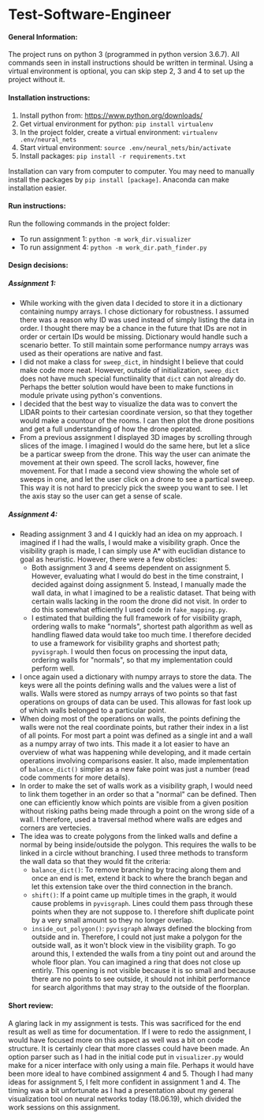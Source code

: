 # Test-Software-Engineer

#### General Information:
The project runs on python 3 (programmed in python version 3.6.7).
All commands seen in install instructions should be written in terminal. Using a virtual environment is optional, you can skip step 2, 3 and 4 to set up the project without it.

#### Installation instructions:
1. Install python from: https://www.python.org/downloads/
2. Get virtual environment for python: `pip install virtualenv`
3. In the project folder, create a virtual environment: `virtualenv .env/neural_nets`
4. Start virtual environment: `source .env/neural_nets/bin/activate`
5. Install packages: `pip install -r requirements.txt`

Installation can vary from computer to computer. You may need to manually install the packages by `pip install [package]`. Anaconda can make installation easier.

#### Run instructions:
Run the following commands in the project folder:
* To run assignment 1: `python -m work_dir.visualizer`
* To run assignment 4: `python -m work_dir.path_finder.py`

#### Design decisions:
##### Assignment 1:
* While working with the given data I decided to store it in a dictionary containing numpy arrays. I chose dictionary for robustness. I assumed there was a reason why ID was used instead of simply listing the data in order. I thought there may be a chance in the future that IDs are not in order or certain IDs would be missing. Dictionary would handle such a scenario better. To still maintain some performance numpy arrays was used as their operations are native and fast.
* I did not make a class for `sweep_dict`, in hindsight I believe that could make code more neat. However, outside of initialization, `sweep_dict` does not have much special functiinality that `dict` can not already do. Perhaps the better solution would have been to make functions in module private using python's conventions.
* I decided that the best way to visualize the data was to convert the LIDAR points to their cartesian coordinate version, so that they together would make a countour of the rooms. I can then plot the drone positions and get a full understanding of how the drone operated.
* From a previous assignment I displayed 3D images by scrolling through slices of the image. I imagined I would do the same here, but let a slice be a particar sweep from the drone. This way the user can animate the movement at their own speed. The scroll lacks, however, fine movement. For that I made a second view showing the whole set of sweeps in one, and let the user click on a drone to see a partical sweep. This way it is not hard to precicly pick the sweep you want to see. I let the axis stay so the user can get a sense of scale.

##### Assignment 4:
* Reading assignment 3 and 4 I quickly had an idea on my approach. I imagined if I had the walls, I would make a visibility graph. Once the visibility graph is made, I can simply use A* with euclidian distance to goal as heuristic. However, there were a few obsticles:
    * Both assignment 3 and 4 seems dependent on assignment 5. However, evaluating what I would do best in the time constraint, I decided against doing assignment 5. Instead, I manually made the wall data, in what I imagined to be a realistic dataset. That being with certain walls lacking in the room the drone did not visit. In order to do this somewhat efficiently I used code in `fake_mapping.py`.
    * I estimated that building the full framework of for visibility graph, ordering walls to make "normals", shortest path algorithm as well as handling flawed data would take too much time. I therefore decided to use a framework for visibility graphs and shortest path; `pyvisgraph`. I would then focus on processing the input data, ordering walls for "normals", so that my implementation could perform well.
* I once again used a dictionary with numpy arrays to store the data. The keys were all the points defining walls and the values were a list of walls. Walls were stored as numpy arrays of two points so that fast operations on groups of data can be used. This allowas for fast look up of which walls belonged to a particular point.
* When doing most of the operations on walls, the points defining the walls were not the real coordinate points, but rather their index in a list of all points. For most part a point was defined as a single int and a wall as a numpy array of two ints. This made it a lot easier to have an overview of what was happening while developing, and it made certain operations involving comparisons easier. It also, made implementation of `balance_dict()` simpler as a new fake point was just a number (read code comments for more details).
* In order to make the set of walls work as a visibility graph, I would need to link them together in an order so that a "normal" can be defined. Then one can efficiently know which points are visible from a given position without risking paths being made through a point on the wrong side of a wall. I therefore, used a traversal method where walls are edges and corners are vertecies.
* The idea was to create polygons from the linked walls and define a normal by being inside/outside the polygon. This requires the walls to be linked in a circle without branching. I used three methods to transform the wall data so that they would fit the criteria:
    * `balance_dict()`: To remove branching by tracing along them and once an end is met, extend it back to where the branch began and let this extension take over the third connection in the branch.
    * `shift()`: If a point came up multiple times in the graph, it would cause problems in `pyvisgraph`. Lines could them pass through these points when they are not suppose to. I therefore shift duplicate point by a very small amount so they no longer overlap.
    * `inside_out_polygon()`: `pyvisgraph` always defined the blocking from outside and in. Therefore, I could not just make a polygon for the outside wall, as it won't block view in the visibility graph. To go around this, I extended the walls from a tiny point out and around the whole floor plan. You can imagined a ring that does not close up entirly. This opening is not visible because it is so small and because there are no points to see outside, it should not inhibit performance for search algorithms that may stray to the outside of the floorplan.

#### Short review:
A glaring lack in my assignment is tests. This was sacrificed for the end result as well as time for documentation. If I were to redo the assignment, I would have focused more on this aspect as well was a bit on code structure. It is certainly clear that more classes could have been made. An option parser such as I had in the initial code put in `visualizer.py` would make for a nicer interface with only using a main file. Perhaps it would have been more ideal to have combined assignment 4 and 5. Though I had many ideas for assignment 5, I 
felt more confident in assignment 1 and 4. The timing was a bit unfortunate as I had a presentation about my general visualization tool on neural networks today (18.06.19), which divided the work sessions on this assignment.
